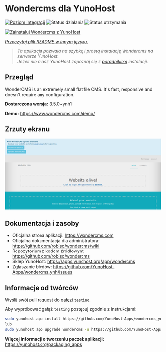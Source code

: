 <!--
To README zostało automatycznie wygenerowane przez <https://github.com/YunoHost/apps/tree/master/tools/readme_generator>
Nie powinno być ono edytowane ręcznie.
-->

# Wondercms dla YunoHost

[![Poziom integracji](https://apps.yunohost.org/badge/integration/wondercms)](https://ci-apps.yunohost.org/ci/apps/wondercms/)
![Status działania](https://apps.yunohost.org/badge/state/wondercms)
![Status utrzymania](https://apps.yunohost.org/badge/maintained/wondercms)

[![Zainstaluj Wondercms z YunoHost](https://install-app.yunohost.org/install-with-yunohost.svg)](https://install-app.yunohost.org/?app=wondercms)

*[Przeczytaj plik README w innym języku.](./ALL_README.md)*

> *Ta aplikacja pozwala na szybką i prostą instalację Wondercms na serwerze YunoHost.*  
> *Jeżeli nie masz YunoHost zapoznaj się z [poradnikiem](https://yunohost.org/install) instalacji.*

## Przegląd

WonderCMS is an extremely small flat file CMS. It's fast, responsive and doesn't require any configuration.


**Dostarczona wersja:** 3.5.0~ynh1

**Demo:** <https://www.wondercms.com/demo/>

## Zrzuty ekranu

![Zrzut ekranu z Wondercms](./doc/screenshots/WonderCMS-update-screenshot.png)

## Dokumentacja i zasoby

- Oficjalna strona aplikacji: <https://wondercms.com>
- Oficjalna dokumentacja dla administratora: <https://github.com/robiso/wondercms/wiki>
- Repozytorium z kodem źródłowym: <https://github.com/robiso/wondercms>
- Sklep YunoHost: <https://apps.yunohost.org/app/wondercms>
- Zgłaszanie błędów: <https://github.com/YunoHost-Apps/wondercms_ynh/issues>

## Informacje od twórców

Wyślij swój pull request do [gałęzi `testing`](https://github.com/YunoHost-Apps/wondercms_ynh/tree/testing).

Aby wypróbować gałąź `testing` postępuj zgodnie z instrukcjami:

```bash
sudo yunohost app install https://github.com/YunoHost-Apps/wondercms_ynh/tree/testing --debug
lub
sudo yunohost app upgrade wondercms -u https://github.com/YunoHost-Apps/wondercms_ynh/tree/testing --debug
```

**Więcej informacji o tworzeniu paczek aplikacji:** <https://yunohost.org/packaging_apps>
